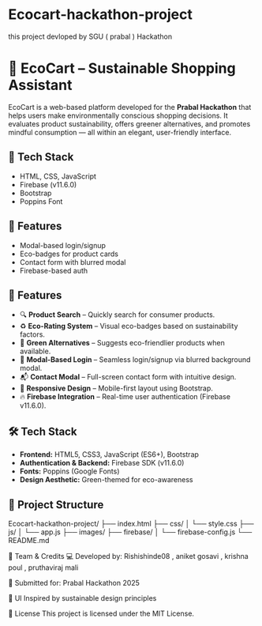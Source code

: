 ﻿# Ecocart-hackathon-project
this project devloped by SGU ( prabal )  Hackathon 



# 🌿 EcoCart – Sustainable Shopping Assistant

EcoCart is a web-based platform developed for the **Prabal Hackathon** that helps users make environmentally conscious shopping decisions. It evaluates product sustainability, offers greener alternatives, and promotes mindful consumption — all within an elegant, user-friendly interface.

## 🔧 Tech Stack
- HTML, CSS, JavaScript
- Firebase (v11.6.0)
- Bootstrap
- Poppins Font

## 🔐 Features
- Modal-based login/signup
- Eco-badges for product cards
- Contact form with blurred modal
- Firebase-based auth



## 📌 Features

- 🔍 **Product Search** – Quickly search for consumer products.
- ♻️ **Eco-Rating System** – Visual eco-badges based on sustainability factors.
- 🌱 **Green Alternatives** – Suggests eco-friendlier products when available.
- 🔐 **Modal-Based Login** – Seamless login/signup via blurred background modal.
- 📬 **Contact Modal** – Full-screen contact form with intuitive design.
- 📱 **Responsive Design** – Mobile-first layout using Bootstrap.
- 🔥 **Firebase Integration** – Real-time user authentication (Firebase v11.6.0).

## 🛠️ Tech Stack

- **Frontend:** HTML5, CSS3, JavaScript (ES6+), Bootstrap
- **Authentication & Backend:** Firebase SDK (v11.6.0)
- **Fonts:** Poppins (Google Fonts)
- **Design Aesthetic:** Green-themed for eco-awareness

## 📁 Project Structure

Ecocart-hackathon-project/ ├── index.html ├── css/ │ └── style.css ├── js/ │ └── app.js ├── images/ ├── firebase/ │ └── firebase-config.js └── README.md


🙌 Team & Credits
💻 Developed by: Rishishinde08 , aniket gosavi , krishna poul , pruthaviraj mali

🚀 Submitted for: Prabal Hackathon 2025

🎨 UI Inspired by sustainable design principles

📜 License
This project is licensed under the MIT License.


